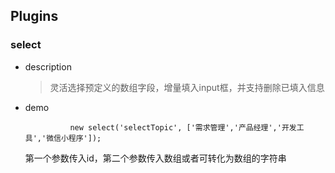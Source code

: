 ## Plugins
### select
* description
  > 灵活选择预定义的数组字段，增量填入input框，并支持删除已填入信息
* demo

				new select('selectTopic', ['需求管理','产品经理','开发工具','微信小程序']);

  第一个参数传入id，第二个参数传入数组或者可转化为数组的字符串
